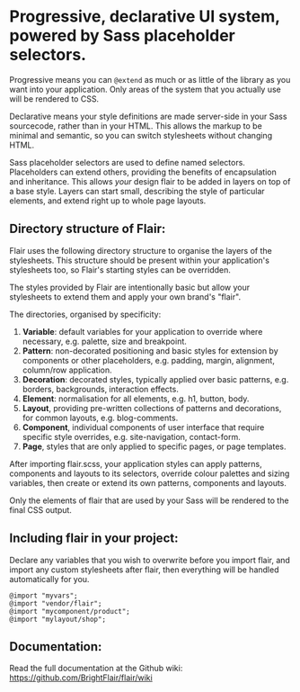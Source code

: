 # Progressive, declarative UI system, powered by Sass placeholder selectors.

Progressive means you can `@extend` as much or as little of the library as you want into your application. Only areas of the system that you actually use will be rendered to CSS.

Declarative means your style definitions are made server-side in your Sass sourcecode, rather than in your HTML. This allows the markup to be minimal and semantic, so you can switch stylesheets without changing HTML.

Sass placeholder selectors are used to define named selectors. Placeholders can extend others, providing the benefits of encapsulation and inheritance. This allows _your_ design flair to be added in layers on top of a base style. Layers can start small, describing the style of particular elements, and extend right up to whole page layouts.

## Directory structure of Flair:

Flair uses the following directory structure to organise the layers of the stylesheets. This structure should be present within your application's stylesheets too, so Flair's starting styles can be overridden.

The styles provided by Flair are intentionally basic but allow your stylesheets to extend them and apply your own brand's "flair".

The directories, organised by specificity:

1. **Variable**: default variables for your application to override where necessary, e.g. palette, size and breakpoint.
2. **Pattern**: non-decorated positioning and basic styles for extension by components or other placeholders, e.g. padding, margin, alignment, column/row application.
3. **Decoration**: decorated styles, typically applied over basic patterns, e.g. borders, backgrounds, interaction effects.
4. **Element**: normalisation for all elements, e.g. h1, button, body.
5. **Layout**, providing pre-written collections of patterns and decorations, for common layouts, e.g. blog-comments.
6. **Component**, individual components of user interface that require specific style overrides, e.g. site-navigation, contact-form.
7. **Page**, styles that are only applied to specific pages, or page templates.

After importing flair.scss, your application styles can apply patterns, components and layouts to its selectors, override colour palettes and sizing variables, then create or extend its own patterns, components and layouts.

Only the elements of flair that are used by your Sass will be rendered to the final CSS output.

## Including flair in your project:

Declare any variables that you wish to overwrite before you import flair, and import any custom stylesheets after flair, then everything will be handled automatically for you.

```
@import "myvars";
@import "vendor/flair";
@import "mycomponent/product";
@import "mylayout/shop";
```

## Documentation:

Read the full documentation at the Github wiki: https://github.com/BrightFlair/flair/wiki